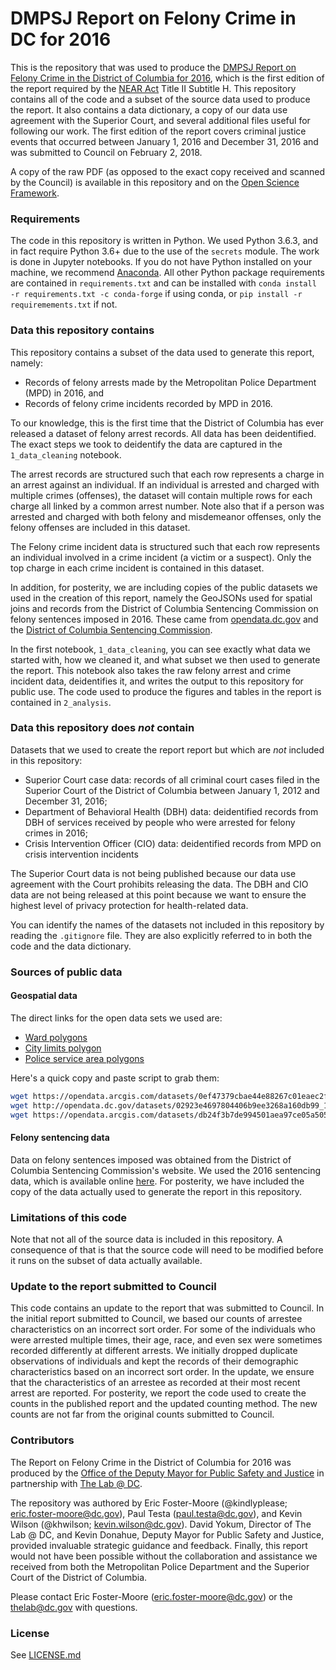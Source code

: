 # DMPSJ Report on Felony Crime in DC for 2016

This is the repository that was used to produce the [DMPSJ Report on Felony Crime in the District of Columbia for 2016](http://lims.dccouncil.us/Download/39642/RC22-0132-Introduction.pdf), which is the first edition of the report required by the [NEAR Act](https://saferstronger.dc.gov/page/near-act-safer-stronger-dc) Title II Subtitle H. This repository contains all of the code and a subset of the source data used to produce the report. It also contains a data dictionary, a copy of our data use agreement with the Superior Court, and several additional files useful for following our work. The first edition of the report covers criminal justice events that occurred between January 1, 2016 and December 31, 2016 and was submitted to Council on February 2, 2018.

A copy of the raw PDF (as opposed to the exact copy received and scanned by the Council) is available in this repository and on the [Open Science Framework](https://osf.io/db8sy/).

### Requirements

The code in this repository is written in Python. We used Python 3.6.3, and in fact require Python 3.6+ due to the use of the `secrets` module. The work is done in Jupyter notebooks. If you do not have Python installed on your machine, we recommend [Anaconda](https://www.anaconda.com/download/?lang=en-us). All other Python package requirements are contained in `requirements.txt` and can be installed with `conda install -r requirements.txt -c conda-forge` if using conda, or `pip install -r requiremements.txt` if not.

### Data this repository contains

This repository contains a subset of the data used to generate this report, namely:

* Records of felony arrests made by the Metropolitan Police Department (MPD) in 2016, and
* Records of felony crime incidents recorded by MPD in 2016.

To our knowledge, this is the first time that the District of Columbia has ever released a dataset of felony arrest records. All data has been deidentified. The exact steps we took to deidentify the data are captured in the `1_data_cleaning` notebook.

The arrest records are structured such that each row represents a charge in an arrest against an individual. If an individual is arrested and charged with multiple crimes (offenses), the dataset will contain multiple rows for each charge all linked by a common arrest number. Note also that if a person was arrested and charged with both felony and misdemeanor offenses, only the felony offenses are included in this dataset. 

The Felony crime incident data is structured such that each row represents an individual involved in a crime incident (a victim or a suspect). Only the top charge in each crime incident is contained in this dataset.

In addition, for posterity, we are including copies of the public datasets we used in the creation of this report, namely the GeoJSONs used for spatial joins and records from the District of Columbia Sentencing Commission on felony sentences imposed in 2016. These came from [opendata.dc.gov](opendata.dc.gov) and the [District of Columbia Sentencing Commission](scdc.dc.gov).

In the first notebook, `1_data_cleaning`, you can see exactly what data we started with, how we cleaned it, and what subset we then used to generate the report. This notebook also takes the raw felony arrest and crime incident data, deidentifies it, and writes the output to this repository for public use. The code used to produce the figures and tables in the report is contained in `2_analysis`.

### Data this repository does _not_ contain

Datasets that we used to create the report report but which are *not* included in this repository: 

* Superior Court case data: records of all criminal court cases filed in the Superior Court of the District of Columbia between January 1, 2012 and December 31, 2016; 
* Department of Behavioral Health (DBH) data: deidentified records from DBH of services received by people who were arrested for felony crimes in 2016; 
* Crisis Intervention Officer (CIO) data: deidentified records from MPD on crisis intervention incidents 

The Superior Court data is not being published because our data use agreement with the Court prohibits releasing the data. The DBH and CIO data are not being released at this point because we want to ensure the highest level of privacy protection for health-related data. 

You can identify the names of the datasets not included in this repository by reading the `.gitignore` file. They are also explicitly referred to in both the code and the data dictionary.

### Sources of public data

#### Geospatial data

The direct links for the open data sets we used are:

* [Ward polygons](https://opendata.arcgis.com/datasets/0ef47379cbae44e88267c01eaec2ff6e_31.geojson)
* [City limits polygon](http://opendata.dc.gov/datasets/02923e4697804406b9ee3268a160db99_11.geojson)
* [Police service area polygons](https://opendata.arcgis.com/datasets/db24f3b7de994501aea97ce05a50547e_10.geojson)

Here's a quick copy and paste script to grab them:

```bash
wget https://opendata.arcgis.com/datasets/0ef47379cbae44e88267c01eaec2ff6e_31.geojson
wget http://opendata.dc.gov/datasets/02923e4697804406b9ee3268a160db99_11.geojson
wget https://opendata.arcgis.com/datasets/db24f3b7de994501aea97ce05a50547e_10.geojson
```

#### Felony sentencing data

Data on felony sentences imposed was obtained from the District of Columbia Sentencing Commission's website. We used the 2016 sentencing data, which is available online [here](https://scdc.dc.gov/node/1280281). For posterity, we have included the copy of the data actually used to generate the report in this repository.

### Limitations of this code

Note that not all of the source data is included in this repository. A consequence of that is that the source code will need to be modified before it runs on the subset of data actually available.

### Update to the report submitted to Council

This code contains an update to the report that was submitted to Council. In the initial report submitted to Council, we based our counts of arrestee characteristics on an incorrect sort order. For some of the individuals who were arrested multiple times, their age, race, and even sex were sometimes recorded differently at different arrests. We initially dropped duplicate observations of individuals and kept the records of their demographic characteristics based on an incorrect sort order. In the update, we ensure that the characteristics of an arrestee as recorded at their most recent arrest are reported. For posterity, we report the code used to create the counts in the published report and the updated counting method. The new counts are not far from the original counts submitted to Council.

### Contributors

The Report on Felony Crime in the District of Columbia for 2016 was produced by the [Office of the Deputy Mayor for Public Safety and Justice](http://saferstronger.dc.gov) in partnership with [The Lab @ DC](http://thelab.dc.gov).

The repository was authored by Eric Foster-Moore (@kindlyplease; eric.foster-moore@dc.gov), Paul Testa (paul.testa@dc.gov), and Kevin Wilson (@khwilson; kevin.wilson@dc.gov). David Yokum, Director of The Lab @ DC, and Kevin Donahue, Deputy Mayor for Public Safety and Justice, provided invaluable strategic guidance and feedback. Finally, this report would not have been possible without the collaboration and assistance we received from both the Metropolitan Police Department and the Superior Court of the District of Columbia.

Please contact Eric Foster-Moore (eric.foster-moore@dc.gov) or the thelab@dc.gov with questions.

### License

See [LICENSE.md](../master/LICENSE.md)

